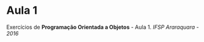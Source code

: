 Aula 1
=======

Exercícios de **Programação Orientada a Objetos** - Aula 1.
*IFSP Araraquara - 2016*
